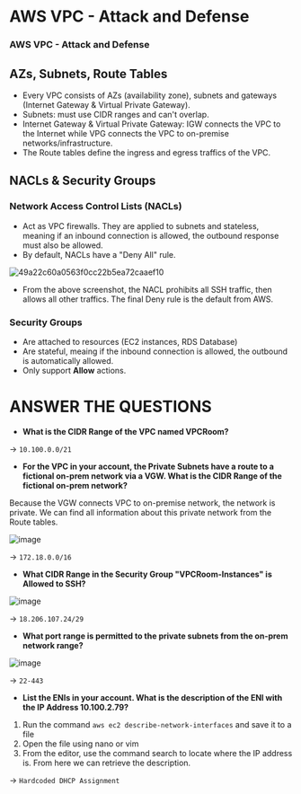 # AWS VPC - Attack and Defense
### AWS VPC - Attack and Defense

## AZs, Subnets, Route Tables
- Every VPC consists of AZs (availability zone), subnets and gateways (Internet Gateway & Virtual Private Gateway).
- Subnets: must use CIDR ranges and can't overlap.
- Internet Gateway & Virtual Private Gateway: IGW connects the VPC to the Internet while VPG connects the VPC to on-premise networks/infrastructure.
- The Route tables define the ingress and egress traffics of the VPC.

## NACLs & Security Groups
### Network Access Control Lists (NACLs) 
- Act as VPC firewalls. They are applied to subnets and stateless, meaning if an inbound connection is allowed, the outbound response must also be allowed.
- By default, NACLs have a "Deny All" rule.
  
![49a22c60a0563f0cc22b5ea72caaef10](https://github.com/user-attachments/assets/c2dca2f5-8089-4aef-bc1b-21adc69ddabf)

- From the above screenshot, the NACL prohibits all SSH traffic, then allows all other traffics. The final Deny rule is the default from AWS.

### Security Groups
- Are attached to resources (EC2 instances, RDS Database)  
- Are stateful, meaing if the inbound connection is allowed, the outbound is automatically allowed.
- Only support **Allow** actions.

   
# ANSWER THE QUESTIONS
- **What is the CIDR Range of the VPC named VPCRoom?**

-> `10.100.0.0/21`

- **For the VPC in your account, the Private Subnets have a route to a fictional on-prem network via a VGW. What is the CIDR Range of the fictional  on-prem network?**

Because the VGW connects VPC to on-premise network, the network is private. We can find all information about this private network from the Route tables.

![image](https://github.com/user-attachments/assets/fe3f71d3-4e0a-4903-b2b3-5b79e8df11d6)

-> `172.18.0.0/16`

- **What CIDR Range in the Security Group "VPCRoom-Instances" is Allowed to SSH?**

![image](https://github.com/user-attachments/assets/6e1d2a03-96c8-45fa-a5d1-6ae6a7e8af95)

-> `18.206.107.24/29`

- **What port range is permitted to the private subnets from the on-prem network range?**

![image](https://github.com/user-attachments/assets/f5194379-047c-4637-9c5d-b729f25063d3)

-> `22-443`

- **List the ENIs in your account. What is the description of the ENI with the IP Address 10.100.2.79?**

1. Run the command `aws ec2 describe-network-interfaces` and save it to a file
2. Open the file using nano or vim
3. From the editor, use the command search to locate where the IP address is. From here we can retrieve the description.

-> `Hardcoded DHCP Assignment`
